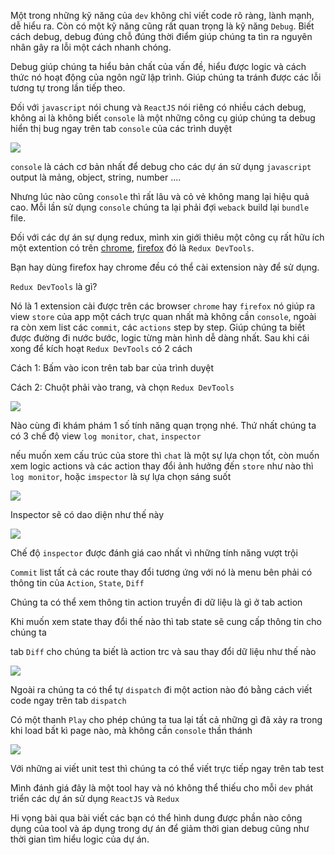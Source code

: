 Một trong những kỹ năng của `dev` không chỉ viết code rõ ràng, lành mạnh, dễ hiểu ra. Còn có một kỹ năng cũng rất quan trọng là kỹ năng `Debug`. Biết cách debug, debug đúng chỗ đúng thời điểm giúp chúng ta tìn ra nguyên nhân gây ra lỗi một cách nhanh chóng. 

Debug giúp chúng ta hiểu bản chất của vấn đề, hiểu được logic và cách thức nó hoạt động của ngôn ngữ lập trình. Giúp chúng ta tránh được các lỗi tương tự trong lần tiếp theo.

Đối với `javascript` nói chung và `ReactJS` nói riêng có nhiều cách debug, không ai là không biết `console` là một những công cụ giúp chúng ta debug hiển thị bug ngay trên tab `console` của các trình duyệt

![](https://images.viblo.asia/ff810363-6171-4472-8e8f-aa730d83df95.png)

`console` là cách cơ bản nhất để debug cho các dự án sử dụng `javascript` output là mảng, object, string, number ....

Nhưng lúc nào cũng `console` thì rất lâu và cỏ vẻ không mang lại hiệu quả cao. Mỗi lần sử dụng `console`  chúng ta lại phải đợi `weback` build lại `bundle` file. 

Đối với các dự án sự dụng redux, mình xin giới thiêu một công cụ rất hữu ích một extention có trên [chrome](https://chrome.google.com/webstore/detail/redux-devtools/lmhkpmbekcpmknklioeibfkpmmfibljd?hl=en), [firefox](https://addons.mozilla.org/en-US/firefox/addon/reduxdevtools/) đó là `Redux DevTools`.

Bạn hay dùng firefox hay chrome đều có thể cài extension này để sử dụng.

`Redux DevTools` là gì? 

Nó là 1 extension cài được trên các browser `chrome` hay `firefox` nó giúp ra view `store` của app một cách trực quan nhất mà không cần `console`, ngoài ra còn xem list các `commit`, các `actions` step by step. Giúp chúng ta biết được đường đi nước bước, logic từng màn hình dễ dàng nhất.  Sau khi cái xong để kích hoạt `Redux DevTools`  có 2 cách 

Cách 1: Bấm vào icon trên tab bar của trình duyệt 

Cách 2: Chuột phải vào trang, và chọn `Redux DevTools`

![](https://images.viblo.asia/e8481f78-89de-4d6c-88d9-4458dc73eed4.png)


Nào cùng đi khám phám 1 số tính năng quạn trọng nhé. Thứ nhất chúng ta có 3 chế độ view `log monitor`, `chat`, `inspector`

nếu muốn xem cấu trúc của store thì `chat` là một sự lựa chọn tốt, còn muốn xem logic actions và các action thay đổi ảnh hưởng đến `store` như nào thì `log monitor`, hoặc `imspector` là sự lựa chọn sáng suốt

![](https://images.viblo.asia/2c62960f-84e4-4b76-aa22-5d4305611aff.png)

Inspector sẽ có dao diện như thế này

![](https://images.viblo.asia/51d9a472-cdfc-429a-837d-30876ca52774.png)

Chế độ `inspector` được đánh giá cao nhất vì những tính năng vượt trội 

`Commit` list tất cả các route thay đổi  tương ứng với nó là menu bên phải có thông tin của `Action`, `State`, `Diff`

Chúng ta có thể xem thông tin action truyền đi dữ liệu là gì ở tab action

Khi muốn xem state thay đổi thế nào thì tab state sẽ cung cấp thông tin cho chúng ta

tab `Diff` cho chúng ta biết là action trc và sau thay đổi dữ liệu như thế nào

![](https://images.viblo.asia/53141ef2-2599-4acd-ac5f-9378e0b56089.png)

Ngoài ra chúng ta có thể tự  `dispatch` đi một action nào đó bằng cách viết code ngay trên tab `dispatch`

Có một thanh `Play` cho phép chúng ta tua lại tất cả những gì đã xảy ra trong khi load bất kì page nào, mà không cần `console` thần thánh

![](https://images.viblo.asia/1113ab46-cb51-4175-9b42-1e4f8645d30a.png)

Với những ai viết unit test thì chúng ta có thể viết trực tiếp ngay trên tab test

Mình đánh giá đây là một tool hay và nó không thể thiếu cho mỗi `dev` phát triển các dự án sử dụng `ReactJS` và `Redux`

Hi vọng bài qua bài viết các bạn có thể hình dung được phần nào công dụng của tool và áp dụng trong dự án để giảm thời gian debug cũng như thời gian tìm hiểu logic của dự án.